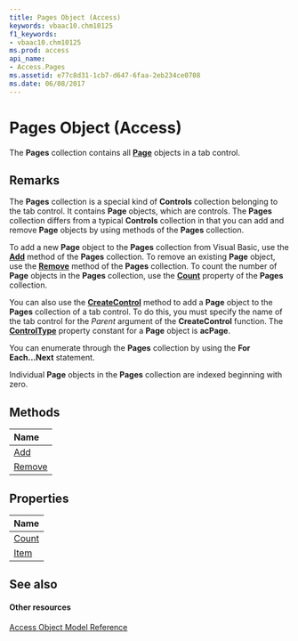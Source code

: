 ```yaml
---
title: Pages Object (Access)
keywords: vbaac10.chm10125
f1_keywords:
- vbaac10.chm10125
ms.prod: access
api_name:
- Access.Pages
ms.assetid: e77c8d31-1cb7-d647-6faa-2eb234ce0708
ms.date: 06/08/2017
---
```



# Pages Object (Access)

The **Pages** collection contains all **[Page](page-object-access.md)** objects in a tab control.


## Remarks

The **Pages** collection is a special kind of **Controls** collection belonging to the tab control. It contains **Page** objects, which are controls. The **Pages** collection differs from a typical **Controls** collection in that you can add and remove **Page** objects by using methods of the **Pages** collection.

To add a new **Page** object to the **Pages** collection from Visual Basic, use the **[Add](pages-add-method-access.md)** method of the **Pages** collection. To remove an existing **Page** object, use the **[Remove](pages-remove-method-access.md)** method of the **Pages** collection. To count the number of **Page** objects in the **Pages** collection, use the **[Count](pages-count-property-access.md)** property of the **Pages** collection.

You can also use the **[CreateControl](application-createcontrol-method-access.md)** method to add a **Page** object to the **Pages** collection of a tab control. To do this, you must specify the name of the tab control for the _Parent_ argument of the **CreateControl** function. The **[ControlType](page-controltype-property-access.md)** property constant for a **Page** object is **acPage**.

You can enumerate through the **Pages** collection by using the **For Each...Next** statement.

Individual **Page** objects in the **Pages** collection are indexed beginning with zero.


## Methods



|**Name**|
|:-----|
|[Add](pages-add-method-access.md)|
|[Remove](pages-remove-method-access.md)|

## Properties



|**Name**|
|:-----|
|[Count](pages-count-property-access.md)|
|[Item](pages-item-property-access.md)|

## See also


#### Other resources


[Access Object Model Reference](http://msdn.microsoft.com/library/2de134a4-6c5c-d2a3-8377-f4dd973ba650%28Office.15%29.aspx)
